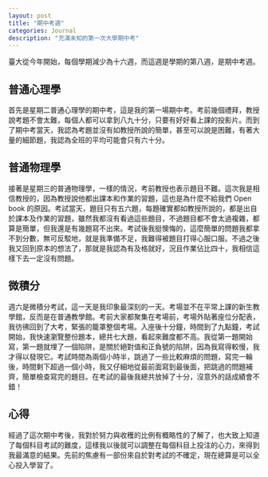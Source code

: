 ```yaml
---
layout: post
title: "期中考週"
categories: Journal
description: "充滿未知的第一次大學期中考"
---
```


臺大從今年開始，每個學期減少為十六週，而這週是學期的第八週，是期中考週。

## 普通心理學

首先是星期二普通心理學的期中考，這是我的第一場期中考。考前幾個禮拜，教授說考題不會太難，每個人都可以拿到八九十分，只要有好好看上課的投影片。而到了期中考當天，我認為考題並沒有如教授所說的簡單，甚至可以說是困難，有著大量的細節題，我認為全班的平均可能會只有六十分。

## 普通物理學

接著是星期三的普通物理學，一樣的情況，考前教授也表示題目不難。這次我是相信教授的，因為教授說他都出課本和作業的習題，這也是為什麼不給我們 Open book 的原因。考試當天，題目只有五六題，每題確實都如教授所說的，都是出自於課本及作業的習題，雖然我都沒有看過這些題目，不過題目都不會太過複雜，都算是簡單，但我還是有幾題寫不出來。考試後我挺懊悔的，這麼簡單的問題我都拿不到分數，無可反駁地，就是我準備不足，我難得被題目打得心服口服。不過之後我又回到原本的想法了，那就是我認為有及格就好，況且作業佔比四十，我相信這樣下去一定沒有問題。

## 微積分

週六是微積分考試，這一天是我印象最深刻的一天。考場並不在平常上課的新生教學館，反而是在普通教學館。考前大家都聚集在考場前，考場外貼著座位分配表，我彷彿回到了大考，緊張的籠罩整個考場。入座後十分鐘，時間到了九點鐘，考試開始，我快速瀏覽整份題本，總共七大題，看起來難度都不高。我從第一題開始寫，第一題就埋了一個陷阱，是關於絕對值和正負號的陷阱，因為我寫得較慢，我才得以發現它。考試時間為兩個小時半，跳過了一些比較麻煩的問題，寫完一輪後，時間剩下超過一個小時，我又仔細地從最前面寫到最後面，把跳過的問題補齊，簡單檢查寫完的題目。在考試的最後我總共放掉了十分，沒意外的話成績會不錯！

## 心得

經過了這次期中考後，我對於努力與收穫的比例有概略性的了解了，也大致上知道了每個科目考試的難度，這樣我以後就可以調整在每個科目上投注的心力，來得到我最滿意的結果。先前的焦慮有一部份來自於對考試的不確定，現在總算是可以全心投入學習了。